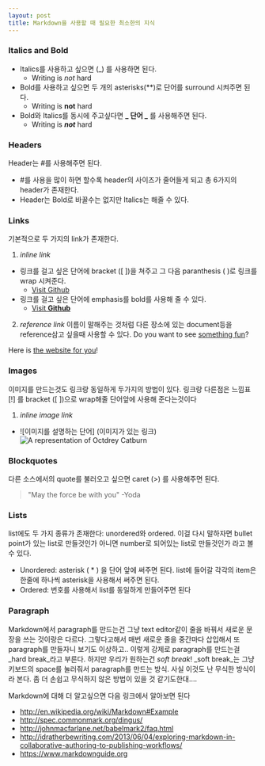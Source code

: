 ```yaml
---
layout: post
title: Markdown을 사용할 때 필요한 최소한의 지식
---
```


### Italics and Bold
- Italics를 사용하고 싶으면 (_) 를 사용하면 된다.
  - Writing is _not_ hard
- Bold를 사용하고 싶으면 두 개의 asterisks(**)로 단어를 surround 시켜주면 된다.
  - Writing is **not** hard
- Bold와 Italics를 동시에 주고싶다면 **_ 단어 _** 를 사용해주면 된다.
  - Writing is **_not_** hard

### Headers
Header는 #를 사용해주면 된다.
- #를 사용을 많이 하면 할수록 header의 사이즈가 줄어들게 되고 총 6가지의 header가 존재한다.
- Header는 Bold로 바꿀수는 없지만 Italics는 해줄 수 있다.

### Links
기본적으로 두 가지의 link가 존재한다.
1. _inline link_
  - 링크를 걸고 싶은 단어에 bracket ([ ])을 쳐주고 그 다음 paranthesis ( )로 링크를 wrap 시켜준다. 
    - [Visit Github](www.github.com)
  - 링크를 걸고 싶은 단어에 emphasis를 bold를 사용해 줄 수 있다.
    - [Visit **Github**](www.github.com)
    
2. _reference link_
이름이 말해주는 것처럼 다른 장소에 있는 document등을 reference삼고 싶을때 사용할 수 있다.
Do you want to see [something fun][fun place]?

Here is [the website for you][another fun place]!

[fun place]: www.github.com

[another fun place]: www.google.com

### Images
이미지를 만드는것도 링크랑 동일하게 두가지의 방법이 있다. 링크랑 다른점은 느낌표[!] 를 bracket ([ ])으로 wrap해줄 단어앞에 사용해 준다는것이다
1. _inline image link_
  - ![이미지를 설명하는 단어] (이미지가 있는 링크)
![A representation of Octdrey Catburn](https://octodex.github.com/images/bannekat.png)

### Blockquotes
다른 소스에서의 quote를 불러오고 싶으면 caret (>) 를 사용해주면 된다.
> "May the force be with you" -Yoda

### Lists
list에도 두 가지 종류가 존재한다: unordered와 ordered. 이걸 다시 말하자면 bullet point가 있는 list로 만들것인가 아니면 number로 되어있는 list로 만들것인가 라고 볼수 있다.
- Unordered: asterisk ( * ) 을 단어 앞에 써주면 된다. list에 들어갈 각각의 item은 한줄에 하나씩 asterisk을 사용해서 써주면 된다.
- Ordered: 번호를 사용해서 list를 동일하게 만들어주면 된다

### Paragraph
Markdown에서 paragraph를 만드는건 그냥 text editor같이 줄을 바꿔서 새로운 문장을 쓰는 것이랑은 다르다.
그렇다고해서 매번 새로운 줄을 중간마다 삽입해서 또 paragraph를 만들자니 보기도 이상하고.. 이렇게 강제로 paragraph를 만드는걸 _hard break_라고 부른다. 하지만 우리가 원하는건 _soft break_! _soft break_는 그냥 키보드의 space를 눌러줘서 paragraph를 만드는 방식. 사실 이것도 난 무식한 방식이라 본다. 좀 더 손쉽고 무식하지 않은 방법이 있을 것 같기도한대....

Markdown에 대해 더 알고싶으면 다음 링크에서 알아보면 된다
- http://en.wikipedia.org/wiki/Markdown#Example
- http://spec.commonmark.org/dingus/
- http://johnmacfarlane.net/babelmark2/faq.html
- http://idratherbewriting.com/2013/06/04/exploring-markdown-in-collaborative-authoring-to-publishing-workflows/
- https://www.markdownguide.org

